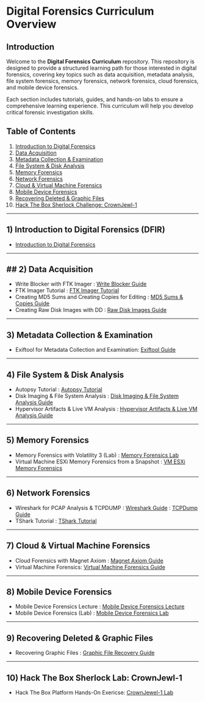 # Digital Forensics Curriculum Overview

## Introduction
Welcome to the **Digital Forensics Curriculum** repository. This repository is designed to provide a structured learning path for those interested in digital forensics, covering key topics such as data acquisition, metadata analysis, file system forensics, memory forensics, network forensics, cloud forensics, and mobile device forensics.

Each section includes tutorials, guides, and hands-on labs to ensure a comprehensive learning experience. This curriculum will help you develop critical forensic investigation skills.

## Table of Contents
1. [Introduction to Digital Forensics](#1-introduction-to-digital-forensics)
2. [Data Acquisition](#2-data-acquisition)
3. [Metadata Collection & Examination](#3-metadata-collection--examination)
4. [File System & Disk Analysis](#4-file-system--disk-analysis)
5. [Memory Forensics](#5-memory-forensics)
6. [Network Forensics](#6-network-forensics)
7. [Cloud & Virtual Machine Forensics](#7-cloud--virtual-machine-forensics)
8. [Mobile Device Forensics](#8-mobile-device-forensics)
9. [Recovering Deleted & Graphic Files](#9-recovering-deleted--graphic-files)
11. [Hack The Box Sherlock Challenge: CrownJewl-1](#10-Hack-The-Box-Sherlock-Lab:-CrownJewl-1)

---

## 1) Introduction to Digital Forensics (DFIR)
- [Introduction to Digital Forensics](intro.md)

---

## ## 2) **Data Acquisition**

- Write Blocker with FTK Imager : [Write Blocker Guide](writeblock.md)
- FTK Imager Tutorial : [FTK Imager Tutorial](ftkimage.md)
- Creating MD5 Sums and Creating Copies for Editing : [MD5 Sums & Copies Guide](md5sum.md)
- Creating Raw Disk Images with DD : [Raw Disk Images Guide](diskdd.md)

---

## 3) **Metadata Collection & Examination**

- Exiftool for Metadata Collection and Examination: [Exiftool Guide](exif.md)

---

## 4) **File System & Disk Analysis**

- Autopsy Tutorial : [Autopsy Tutorial](autopsy.md)
- Disk Imaging & File System Analysis : [Disk Imaging & File System Analysis Guide](diskfile.md)
- Hypervisor Artifacts & Live VM Analysis : [Hypervisor Artifacts & Live VM Analysis Guide](virtual.md)

---

## 5) **Memory Forensics**

- Memory Forensics with Volatility 3 (Lab) : [Memory Forensics Lab](volatility.md)
- Virtual Machine ESXi Memory Forensics from a Snapshot : [VM ESXi Memory Forensics](esxi.md)

---

## 6) **Network Forensics**

- Wireshark for PCAP Analysis & TCPDUMP : [Wireshark Guide](wireshark.md) : [TCPDump Guide](tcpdump.md)
- TShark Tutorial : [TShark Tutorial](tshark.md)

---

## 7) **Cloud & Virtual Machine Forensics**

- Cloud Forensics with Magnet Axiom : [Magnet Axiom Guide](magnet.md)
- Virtual Machine Forensics: [Virtual Machine Forensics Guide](virtualmac.md)

---

## 8) **Mobile Device Forensics**

- Mobile Device Forensics Lecture : [Mobile Device Forensics Lecture](mobilelecture.md)
- Mobile Device Forensics (Lab) : [Mobile Device Forensics Lab](mobilelab.md)

---

## 9) **Recovering Deleted & Graphic Files**

- Recovering Graphic Files : [Graphic File Recovery Guide](graphic.md)

---

## 10) **Hack The Box Sherlock Lab: CrownJewl-1**

- Hack The Box Platform Hands-On Exericse: [CrownJewel-1 Lab](https://www.cyberwiredtraining.net/digital-forensics/htb-sherlock-crownjewel-1)
